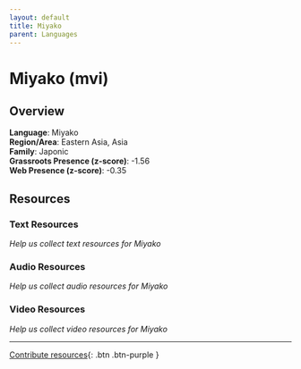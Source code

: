 ```yaml
---
layout: default
title: Miyako
parent: Languages
---
```


# Miyako (mvi)

## Overview

**Language**: Miyako  
**Region/Area**: Eastern Asia, Asia  
**Family**: Japonic  
**Grassroots Presence (z-score)**: -1.56  
**Web Presence (z-score)**: -0.35  

## Resources

### Text Resources
*Help us collect text resources for Miyako*

### Audio Resources
*Help us collect audio resources for Miyako*

### Video Resources
*Help us collect video resources for Miyako*

---

[Contribute resources](https://forms.office.com/e/1SfLJx3u1r){: .btn .btn-purple }
